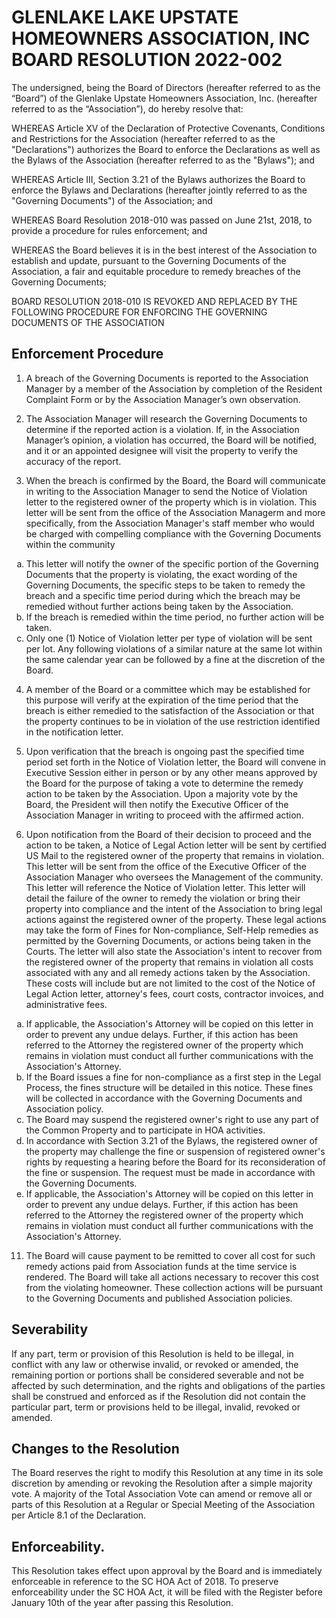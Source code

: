 # GLENLAKE LAKE UPSTATE HOMEOWNERS ASSOCIATION, INC BOARD RESOLUTION 2022-002

The undersigned, being the Board of Directors (hereafter referred to as the “Board”) of the Glenlake Upstate Homeowners Association, Inc. (hereafter referred to as the “Association”), do hereby resolve that:

WHEREAS Article XV of the Declaration of Protective Covenants, Conditions and Restrictions for the Association (hereafter referred to as the "Declarations") authorizes the Board to enforce the Declarations as well as the Bylaws of the Association (hereafter referred to as the "Bylaws"); and

WHEREAS Article III, Section 3.21 of the Bylaws authorizes the Board to enforce the Bylaws and Declarations (hereafter jointly referred to as the "Governing Documents") of the Association; and

WHEREAS Board Resolution 2018-010 was passed on June 21st, 2018, to provide a procedure for rules enforcement; and

WHEREAS the Board believes it is in the best interest of the Association to establish and update, pursuant to the Governing Documents of the Association, a fair and equitable procedure to remedy breaches of the Governing Documents;

BOARD RESOLUTION 2018-010 IS REVOKED AND REPLACED BY THE FOLLOWING PROCEDURE FOR ENFORCING THE GOVERNING DOCUMENTS OF THE ASSOCIATION

## Enforcement Procedure

1. A breach of the Governing Documents is reported to the Association Manager by a member of the Association by completion of the Resident Complaint Form or by the Association Manager’s own observation.

2. The Association Manager will research the Governing Documents to determine if the reported action is a violation. If, in the Association Manager’s opinion, a violation has occurred, the Board will be notified, and it or an appointed designee will visit the property to verify the accuracy of the report.

3. When the breach is confirmed by the Board, the Board will communicate in writing to the Association Manager to send the Notice of Violation letter to the registered owner of the property which is in violation. This letter will be sent from the office of the Association Managerm and more specifically, from the Association Manager's staff member who would be charged with compelling compliance with the Governing Documents within the community

<ol type ="a">
<li>This letter will notify the owner of the specific portion of the Governing Documents that the property is violating, the exact wording of the Governing Documents, the specific steps to be taken to remedy the breach and a specific time period during which the breach may be remedied without further actions being taken by the Association.</li>
<li>If the breach is remedied within the time period, no further action will be taken.</li>
<li>Only one (1) Notice of Violation letter per type of violation will be sent per lot. Any following violations of a similar nature at the same lot within the same calendar year can be followed by a fine at the discretion of the Board.</li> 
</ol>

4. A member of the Board or a committee which may be established for this purpose will verify at the expiration of the time period that the breach is either remedied to the satisfaction of the Association or that the property continues to be in violation of the use restriction identified in the notification letter.
   
5. Upon verification that the breach is ongoing past the specified time period set forth in the Notice of Violation letter, the Board will convene in Executive Session either in person or by any other means approved by the Board for the purpose of taking a vote to determine the remedy action to be taken by the Association. Upon a majority vote by the Board, the President will then notify the Executive Officer of the Association Manager in writing to proceed with the affirmed action.

6. Upon notification from the Board of their decision to proceed and the action to be taken, a Notice of Legal Action letter will be sent by certified US Mail to the registered owner of the property that remains in violation. This letter will be sent from the office of the Executive Officer of the Association Manager who oversees the Management of the community. This letter will reference the Notice of Violation letter. This letter will detail the failure of the owner to remedy the violation or bring their property into compliance and the intent of the Association to bring legal actions against the registered owner of the property. These legal actions may take the form of Fines for Non-compliance, Self-Help remedies as permitted by the Governing Documents, or actions being taken in the Courts. The letter will also state the Association's intent to recover from the registered owner of the property that remains in violation all costs associated with any and all remedy actions taken by the Association. These costs will include but are not limited to the cost of the Notice of Legal Action letter, attorney's fees, court costs, contractor invoices, and administrative fees.

<ol type="a">
   <li>If applicable, the Association's Attorney will be copied on this letter in order to prevent any undue delays. Further, if this action has been referred to the Attorney the registered owner of the property which remains in violation must conduct all further communications with the Association's Attorney.</li>
   <li>If the Board issues a fine for non-compliance as a first step in the Legal Process, the fines structure will be detailed in this notice. These fines will be collected in accordance with the Governing Documents and Association policy.</li>
   <li>The Board may suspend the registered owner's right to use any part of the Common Property and to participate in HOA activities.</li>
   <li>In accordance with Section 3.21 of the Bylaws, the registered owner of the property may challenge the fine or suspension of registered owner's rights by requesting a hearing before the Board for its reconsideration of the fine or suspension. The request must be made in accordance with the Governing Documents.</li>
   <li>If applicable, the Association's Attorney will be copied on this letter in order to prevent any undue delays. Further, if this action has been referred to the Attorney the registered owner of the property which remains in violation must conduct all further communications with the Association's Attorney.</li>
</ol>

11.	The Board will cause payment to be remitted to cover all cost for such remedy actions paid from Association funds at the time service is rendered. The Board will take all actions necessary to recover this cost from the violating homeowner. These collection actions will be pursuant to the Governing Documents and published Association policies.

## Severability
If any part, term or provision of this Resolution is held to be illegal, in conflict with any law or otherwise invalid, or revoked or amended, the remaining portion or portions shall be considered severable and not be affected by such determination, and the rights and obligations of the parties shall be construed and enforced as if the Resolution did not contain the particular part, term or provisions held to be illegal, invalid, revoked or amended.

## Changes to the Resolution
The Board reserves the right to modify this Resolution at any time in its sole discretion by amending or revoking the Resolution after a simple majority vote. A majority of the Total Association Vote can amend or remove all or parts of this Resolution at a Regular or Special Meeting of the Association per Article 8.1 of the Declaration.

## Enforceability.
This Resolution takes effect upon approval by the Board and is immediately enforceable in reference to the SC HOA Act of 2018. To preserve enforceability under the SC HOA Act, it will be filed with the Register before January 10th of the year after passing this Resolution. 
